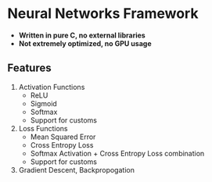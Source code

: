 # Neural Networks Framework
- **Written in pure C, no external libraries**
- **Not extremely optimized, no GPU usage**
## Features
1. Activation Functions
   - ReLU
   - Sigmoid
   - Softmax
   - Support for customs
2. Loss Functions
   - Mean Squared Error
   - Cross Entropy Loss
   - Softmax Activation + Cross Entropy Loss combination
   - Support for customs
3. Gradient Descent, Backpropogation
